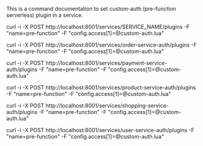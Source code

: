 This is a command documentation to set custom-auth (pre-function serverless) plugin in a service.

curl -i -X POST http://localhost:8001/services/SERVICE_NAME/plugins -F "name=pre-function" -F "config.access[1]=@custom-auth.lua"

curl -i -X POST http://localhost:8001/services/order-service-auth/plugins -F "name=pre-function" -F "config.access[1]=@custom-auth.lua"

curl -i -X POST http://localhost:8001/services/payment-service-auth/plugins -F "name=pre-function" -F "config.access[1]=@custom-auth.lua"

curl -i -X POST http://localhost:8001/services/product-service-auth/plugins -F "name=pre-function" -F "config.access[1]=@custom-auth.lua"

curl -i -X POST http://localhost:8001/services/shopping-service-auth/plugins -F "name=pre-function" -F "config.access[1]=@custom-auth.lua"

curl -i -X POST http://localhost:8001/services/user-service-auth/plugins -F "name=pre-function" -F "config.access[1]=@custom-auth.lua"
